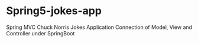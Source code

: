 # Spring5-jokes-app

Spring MVC Chuck Norris Jokes Application
Connection of Model, View and Controller under SpringBoot
